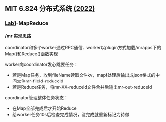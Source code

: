 ## MIT 6.824 分布式系统 [(2022)](http://nil.csail.mit.edu/6.824/2022/schedule.html)

### [Lab1](http://nil.csail.mit.edu/6.824/2022/labs/lab-mr.html)-MapReduce

#### /mr 实现思路

coordinator和多个worker通过RPC通信，worker以plugin方式加载/mrapps下的Map()和Reduce()函数实现

worker向coordinator发心跳要任务：
- 若是Map任务，收到fileName读取文件kv，mapf处理后输出成json格式的中间文件mr-fileId-reduceId
- 若是Reduce任务，将mr-XX-reduceId文件合并后输出mr-out-reduceId

coordinator管理整体任务状态：
- 在Map全部完成后才开始Reduce
- 给worker任务10s后检查完成情况，没完成就重新标记为待做
